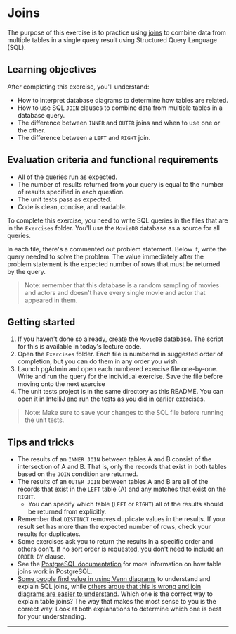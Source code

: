 # Joins

The purpose of this exercise is to practice using [joins][sql-joins] to combine data from multiple tables in a single query result using Structured Query Language (SQL).

## Learning objectives

After completing this exercise, you'll understand:

* How to interpret database diagrams to determine how tables are related.
* How to use SQL `JOIN` clauses to combine data from multiple tables in a database query.
* The difference between `INNER` and `OUTER` joins and when to use one or the other.
* The difference between a `LEFT` and `RIGHT` join.

## Evaluation criteria and functional requirements

* All of the queries run as expected.
* The number of results returned from your query is equal to the number of results specified in each question.
* The unit tests pass as expected.
* Code is clean, concise, and readable.

To complete this exercise, you need to write SQL queries in the files that are in the `Exercises` folder. You'll use the `MovieDB` database as a source for all queries.

In each file, there's a commented out problem statement. Below it, write the query needed to solve the problem. The value immediately after the problem statement is the expected number of rows that must be returned by the query.

> Note: remember that this database is a random sampling of movies and actors and doesn't have every single movie and actor that appeared in them.

## Getting started

1. If you haven't done so already, create the `MovieDB` database. The script for this is available in today's lecture code.
2. Open the `Exercises` folder. Each file is numbered in suggested order of completion, but you can do them in any order you wish.
3. Launch pgAdmin and open each numbered exercise file one-by-one. Write and run the query for the individual exercise. Save the file before moving onto the next exercise
4. The unit tests project is in the same directory as this README. You can open it in IntelliJ and run the tests as you did in earlier exercises.

> Note: Make sure to save your changes to the SQL file before running the unit tests.

## Tips and tricks

* The results of an `INNER JOIN` between tables A and B consist of the intersection of A and B. That is, only the records that exist in both tables based on the `JOIN` condition are returned.
* The results of an `OUTER JOIN` between tables A and B are all of the records that exist in the `LEFT` table (A) and any matches that exist on the `RIGHT`.
  * You can specify which table (`LEFT` or `RIGHT`) all of the results should be returned from explicitly.
* Remember that `DISTINCT` removes duplicate values in the results. If your result set has more than the expected number of rows, check your results for duplicates.
* Some exercises ask you to return the results in a specific order and others don't. If no sort order is requested, you don't need to include an `ORDER BY` clause.
* See the [PostgreSQL documentation][postgres-joins] for more information on how table joins work in PostgreSQL.
* [Some people find value in using Venn diagrams][venn-diagrams-to-explain-joins] to understand and explain SQL joins, while [others argue that this is wrong and join diagrams are easier to understand][say-no-to-venn-diagrams]. Which one is the correct way to explain table joins? The way that makes the most sense to you is the correct way. Look at both explanations to determine which one is best for your understanding.

---

[postgres-joins]: https://www.postgresql.org/docs/current/queries-table-expressions.html
[say-no-to-venn-diagrams]: https://blog.jooq.org/2016/07/05/say-no-to-venn-diagrams-when-explaining-joins/
[sql-joins]: https://en.wikipedia.org/wiki/Join_(SQL)
[venn-diagrams-to-explain-joins]: https://blog.codinghorror.com/a-visual-explanation-of-sql-joins/
